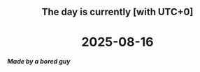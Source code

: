 <h2 align=center>The day is currently [with UTC+0]</h2>
<h1 align=center><!--TIME BEGIN-->2025-08-16<!--TIME END--></h1>
<h5>Made by a bored guy</h5>
